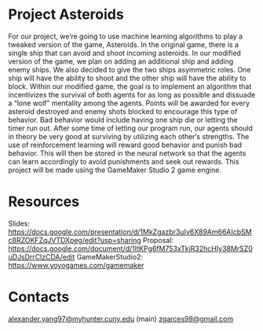 # Project Asteroids

For our project, we’re going to use machine learning algorithms to play a tweaked version of the game, Asteroids. In the original game, there is a single ship that can avoid and shoot incoming asteroids. In our modified version of the game, we plan on adding an additional ship and adding enemy ships. We also decided to give the two ships asymmetric roles. One ship will have the ability to shoot and the other ship will have the ability to block. Within our modified game, the goal is to implement an algorithm that incentivizes the survival of both agents for as long as possible and dissuade a “lone wolf” mentality among the agents. Points will be awarded for every asteroid destroyed and enemy shots blocked to encourage this type of behavior. Bad behavior would include having one ship die or letting the timer run out. After some time of letting our program run, our agents should in theory be very good at surviving by utilizing each other’s strengths. The use of reinforcement learning will reward good behavior and punish bad behavior. This will then be stored in the neural network so that the agents can learn accordingly to avoid punishments and seek out rewards. This project will be made using the GameMaker Studio 2 game engine.

# Resources
Slides: https://docs.google.com/presentation/d/1MkZgazbr3uIv6X89Am66AIcbSMc8RZOKFZqJVTDXpeg/edit?usp=sharing
Proposal: https://docs.google.com/document/d/1ItKPg6fM753xTkjR32hcHIy38MrSZ0uDJsDrrClzCDA/edit
GameMakerStudio2: https://www.yoyogames.com/gamemaker

# Contacts
alexander.yang97@myhunter.cuny.edu (main)
zgarces98@gmail.com
